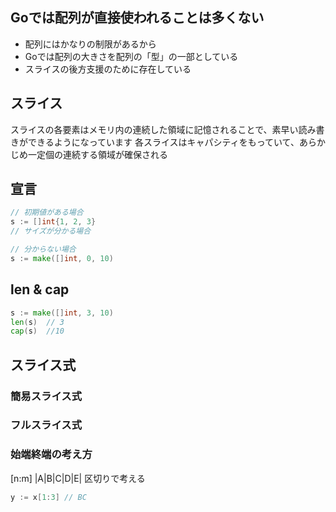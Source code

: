 ## Goでは配列が直接使われることは多くない
* 配列にはかなりの制限があるから
* Goでは配列の大きさを配列の「型」の一部としている
* スライスの後方支援のために存在している

## スライス
スライスの各要素はメモリ内の連続した領域に記憶されることで、素早い読み書きができるようになっています
各スライスはキャパシティをもっていて、あらかじめ一定個の連続する領域が確保される

## 宣言
```go
// 初期値がある場合
s := []int{1, 2, 3}
// サイズが分かる場合

// 分からない場合
s := make([]int, 0, 10)
```

## len & cap
```go
s := make([]int, 3, 10)
len(s)  // 3
cap(s)  //10
```

## スライス式
### 簡易スライス式
### フルスライス式

### 始端終端の考え方
[n:m]
|A|B|C|D|E|
区切りで考える
```go
y := x[1:3] // BC
```